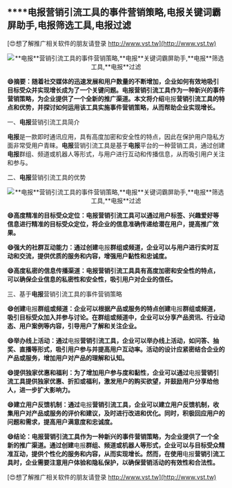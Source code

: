 ## ****电报**营销引流工具的事件营销策略,**电报**关键词霸屏助手,**电报**筛选工具,**电报**过滤**

[😍想了解推广相关软件的朋友请登录 http://www.vst.tw](http://www.vst.tw)

 <center><img src="https://vst.tw/MP4/tuiguang/png/4.png" alt="**电报**营销引流工具的事件营销策略,**电报**关键词霸屏助手,**电报**筛选工具,**电报**过滤"></center>

**😄摘要：随着社交媒体的迅速发展和用户数量的不断增加，企业如何有效地吸引目标受众并实现增长成为了一个关键问题。**电报**营销引流工具作为一种新兴的事件营销策略，为企业提供了一个全新的推广渠道。本文将介绍**电报**营销引流工具的特点和优势，并探讨如何运用该工具实施事件营销策略，从而帮助企业实现增长。**

一、**电报**营销引流工具简介

**电报**是一款即时通讯应用，具有高度加密和安全性的特点，因此在保护用户隐私方面非常受用户青睐。**电报**营销引流工具是基于**电报**平台的一种营销工具，通过创建**电报**群组、频道或机器人等形式，与用户进行互动和传播信息，从而吸引用户关注和参与。

二、**电报**营销引流工具的优势

 <center><img src="https://vst.tw/MP4/tuiguang/png/5.png" alt="**电报**营销引流工具的事件营销策略,**电报**关键词霸屏助手,**电报**筛选工具,**电报**过滤"></center>

**😄高度精准的目标受众定位：**电报**营销引流工具可以通过用户标签、兴趣爱好等信息进行精准的目标受众定位，将企业的信息准确传递给潜在用户，提高推广效果。**

**😄强大的社群互动能力：通过创建**电报**群组或频道，企业可以与用户进行实时互动和交流，提供优质的服务和内容，增强用户黏性和忠诚度。**

**😄高度私密的信息传播渠道：**电报**营销引流工具具有高度加密和安全性的特点，可以确保企业信息的私密性和安全性，吸引用户对企业的信任。**

三、基于**电报**营销引流工具的事件营销策略

**😄创建**电报**群组或频道：企业可以根据产品或服务的特点创建**电报**群组或频道，吸引目标受众加入并参与讨论。在群组或频道中，企业可以分享产品资讯、行业动态、用户案例等内容，引导用户了解和关注企业。**

**😄举办线上活动：通过**电报**营销引流工具，企业可以举办线上活动，如问答、抽奖、直播等形式，吸引用户参与并提高用户互动率。活动的设计应紧密结合企业的产品或服务，增加用户对产品的理解和认知。**

**😄提供独家优惠和福利：为了增加用户参与度和黏性，企业可以通过**电报**营销引流工具提供独家优惠、折扣或福利，激发用户的购买欲望，并鼓励用户分享给他人，进一步扩大影响力。**

**😄建立用户反馈机制：通过**电报**营销引流工具，企业可以建立用户反馈机制，收集用户对产品或服务的评价和建议，及时进行改进和优化。同时，积极回应用户的问题和需求，提高用户满意度和忠诚度。**

**😄结论：**电报**营销引流工具作为一种新兴的事件营销策略，为企业提供了一个全新的推广渠道。通过创建**电报**群组、频道或机器人等形式，企业可以与目标受众精准互动，提供个性化的服务和内容，从而实现增长。然而，在使用**电报**营销引流工具时，企业需要注意用户体验和隐私保护，以确保营销活动的有效性和合法性。**

[😍想了解推广相关软件的朋友请登录 http://www.vst.tw](http://www.vst.tw)



